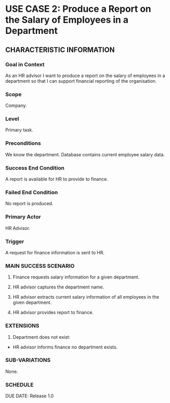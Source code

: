 # USE CASE 2: Produce a Report on the Salary of Employees in a Department

## CHARACTERISTIC INFORMATION

### Goal in Context
As an HR advisor I want to produce a report on the salary of employees in a department so that I can support financial reporting of the organisation.

### Scope
Company.

### Level
Primary task.

### Preconditions
We know the department. Database contains current employee salary data.

### Success End Condition
A report is available for HR to provide to finance.

### Failed End Condition
No report is produced.

### Primary Actor
HR Advisor.

### Trigger
A request for finance information is sent to HR.

### MAIN SUCCESS SCENARIO
1. Finance requests salary information for a given department.

2. HR advisor captures the department name.

3. HR advisor extracts current salary information of all employees in the given department.

4. HR advisor provides report to finance.

### EXTENSIONS

1. Department does not exist:
- HR advisor informs finance no department exists.

### SUB-VARIATIONS

None.

### SCHEDULE

DUE DATE: Release 1.0